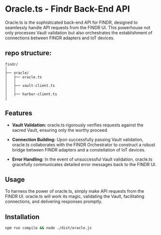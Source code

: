 # Oracle.ts - Findr Back-End API

Oracle.ts is the sophisticated back-end API for FINDR, designed to seamlessly handle API requests from the FINDR UI. This powerhouse not only processes Vault validation but also orchestrates the establishment of connections between FINDR adapters and IoT devices.

## repo structure:
```
findr/
│
├── oracle/
│   ├── oracle.ts
│   │
│   ├── vault-client.ts
│   │
│   ├── harbor-client.ts    
│    

```

## Features

- **Vault Validation:** oracle.ts rigorously verifies requests against the sacred Vault, ensuring only the worthy proceed.

- **Connection Building:** Upon successfully passing Vault validation, oracle.ts collaborates with the FINDR Orchestrator to construct a robust bridge between FINDR adapters and a constellation of IoT devices.

- **Error Handling:** In the event of unsuccessful Vault validation, oracle.ts gracefully communicates detailed error messages back to the FINDR UI.

## Usage

To harness the power of oracle.ts, simply make API requests from the FINDR UI. oracle.ts will work its magic, validating the Vault, facilitating connections, and delivering responses promptly.

## Installation

```bash
npm run compile && node ./dist/oracle.js
